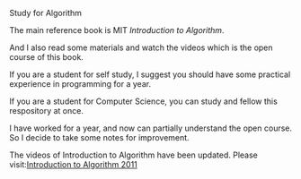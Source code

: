 Study for Algorithm

The main reference book is MIT *Introduction to Algorithm*.

And I also read some materials and watch the videos which is the open course of this book.

If you are a student for self study, I suggest you should have some practical experience in programming for a year.

If you are a student for Computer Science, you can study and fellow this respository at once.

I have worked for a year, and now can partially understand the open course. So I decide to take some notes for improvement.

The videos of Introduction to Algorithm have been updated. Please visit:[Introduction to Algorithm 2011](https://ocw.mit.edu/courses/electrical-engineering-and-computer-science/6-006-introduction-to-algorithms-fall-2011/index.htm)
